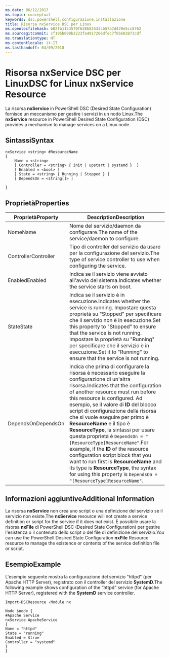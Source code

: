 ```yaml
---
ms.date: 06/12/2017
ms.topic: conceptual
keywords: dsc,powershell,configurazione,installazione
title: Risorsa nxService DSC per Linux
ms.openlocfilehash: b02fb1153570f628682533cb57a7d429e5cc8762
ms.sourcegitcommit: cf195b090b3223fa4917206dfec7f0b603873cdf
ms.translationtype: HT
ms.contentlocale: it-IT
ms.lasthandoff: 04/09/2018
---
```

# <a name="dsc-for-linux-nxservice-resource"></a><span data-ttu-id="0161c-103">Risorsa nxService DSC per Linux</span><span class="sxs-lookup"><span data-stu-id="0161c-103">DSC for Linux nxService Resource</span></span>

<span data-ttu-id="0161c-104">La risorsa **nxService** in PowerShell DSC (Desired State Configuration) fornisce un meccanismo per gestire i servizi in un nodo Linux.</span><span class="sxs-lookup"><span data-stu-id="0161c-104">The **nxService** resource in PowerShell Desired State Configuration (DSC) provides a mechanism to manage services on a Linux node.</span></span>

## <a name="syntax"></a><span data-ttu-id="0161c-105">Sintassi</span><span class="sxs-lookup"><span data-stu-id="0161c-105">Syntax</span></span>

```
nxService <string> #ResourceName
{
    Name = <string>
    [ Controller = <string> { init | upstart | systemd }  ]
    [ Enabled = <bool> ]
    [ State = <string> { Running | Stopped } ]
    [ DependsOn = <string[]> ]

}
```

## <a name="properties"></a><span data-ttu-id="0161c-106">Proprietà</span><span class="sxs-lookup"><span data-stu-id="0161c-106">Properties</span></span>
|  <span data-ttu-id="0161c-107">Proprietà</span><span class="sxs-lookup"><span data-stu-id="0161c-107">Property</span></span> |  <span data-ttu-id="0161c-108">Description</span><span class="sxs-lookup"><span data-stu-id="0161c-108">Description</span></span> |
|---|---|
| <span data-ttu-id="0161c-109">Nome</span><span class="sxs-lookup"><span data-stu-id="0161c-109">Name</span></span>| <span data-ttu-id="0161c-110">Nome del servizio/daemon da configurare.</span><span class="sxs-lookup"><span data-stu-id="0161c-110">The name of the service/daemon to configure.</span></span>|
| <span data-ttu-id="0161c-111">Controller</span><span class="sxs-lookup"><span data-stu-id="0161c-111">Controller</span></span>| <span data-ttu-id="0161c-112">Tipo di controller del servizio da usare per la configurazione del servizio.</span><span class="sxs-lookup"><span data-stu-id="0161c-112">The type of service controller to use when configuring the service.</span></span>|
| <span data-ttu-id="0161c-113">Enabled</span><span class="sxs-lookup"><span data-stu-id="0161c-113">Enabled</span></span>| <span data-ttu-id="0161c-114">Indica se il servizio viene avviato all'avvio del sistema.</span><span class="sxs-lookup"><span data-stu-id="0161c-114">Indicates whether the service starts on boot.</span></span>|
| <span data-ttu-id="0161c-115">State</span><span class="sxs-lookup"><span data-stu-id="0161c-115">State</span></span>| <span data-ttu-id="0161c-116">Indica se il servizio è in esecuzione.</span><span class="sxs-lookup"><span data-stu-id="0161c-116">Indicates whether the service is running.</span></span> <span data-ttu-id="0161c-117">Impostare questa proprietà su "Stopped" per specificare che il servizio non è in esecuzione.</span><span class="sxs-lookup"><span data-stu-id="0161c-117">Set this property to "Stopped" to ensure that the service is not running.</span></span> <span data-ttu-id="0161c-118">Impostare la proprietà su "Running" per specificare che il servizio è in esecuzione.</span><span class="sxs-lookup"><span data-stu-id="0161c-118">Set it to "Running" to ensure that the service is not running.</span></span>|
| <span data-ttu-id="0161c-119">DependsOn</span><span class="sxs-lookup"><span data-stu-id="0161c-119">DependsOn</span></span> | <span data-ttu-id="0161c-120">Indica che prima di configurare la risorsa è necessario eseguire la configurazione di un'altra risorsa.</span><span class="sxs-lookup"><span data-stu-id="0161c-120">Indicates that the configuration of another resource must run before this resource is configured.</span></span> <span data-ttu-id="0161c-121">Ad esempio, se il valore di **ID** del blocco script di configurazione della risorsa che si vuole eseguire per primo è **ResourceName** e il tipo è **ResourceType**, la sintassi per usare questa proprietà è `DependsOn = "[ResourceType]ResourceName"`.</span><span class="sxs-lookup"><span data-stu-id="0161c-121">For example, if the **ID** of the resource configuration script block that you want to run first is **ResourceName** and its type is **ResourceType**, the syntax for using this property is `DependsOn = "[ResourceType]ResourceName"`.</span></span>|


## <a name="additional-information"></a><span data-ttu-id="0161c-122">Informazioni aggiuntive</span><span class="sxs-lookup"><span data-stu-id="0161c-122">Additional Information</span></span>

<span data-ttu-id="0161c-123">La risorsa **nxService** non crea uno script o una definizione del servizio se il servizio non esiste.</span><span class="sxs-lookup"><span data-stu-id="0161c-123">The **nxService** resource will not create a service definition or script for the service if it does not exist.</span></span> <span data-ttu-id="0161c-124">È possibile usare la risorsa **nxFile** di PowerShell DSC (Desired State Configuration) per gestire l'esistenza o il contenuto dello script o del file di definizione del servizio.</span><span class="sxs-lookup"><span data-stu-id="0161c-124">You can use the PowerShell Desired State Configuration **nxFile** Resource resource to manage the existence or contents of the service definition file or script.</span></span>

## <a name="example"></a><span data-ttu-id="0161c-125">Esempio</span><span class="sxs-lookup"><span data-stu-id="0161c-125">Example</span></span>

<span data-ttu-id="0161c-126">L'esempio seguente mostra la configurazione del servizio "httpd" (per Apache HTTP Server), registrato con il controller del servizio **SystemD**.</span><span class="sxs-lookup"><span data-stu-id="0161c-126">The following example shows configuration of the “httpd” service (for Apache HTTP Server), registered with the **SystemD** service controller.</span></span>

```
Import-DSCResource -Module nx

Node $node {
#Apache Service
nxService ApacheService
{
Name = "httpd"
State = "running"
Enabled = $true
Controller = "systemd"
}
}
```